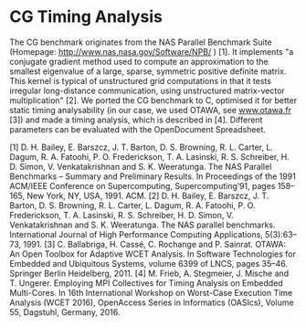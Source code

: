 # CG Timing Analysis
The CG benchmark originates from the NAS Parallel Benchmark Suite (Homepage: http://www.nas.nasa.gov/Software/NPB/ ) [1]. It implements "a conjugate gradient method used to compute an approximation to the smallest eigenvalue of a large, sparse, symmetric positive definite matrix. This kernel is typical of unstructured grid computations in that it tests irregular long-distance communication, using unstructured matrix-vector multiplication" [2].
We ported the CG benchmark to C, optimised it for better static timing analysability (in our case, we used OTAWA, see www.otawa.fr [3]) and made a timing analysis, which is described in [4]. Different parameters can be evaluated with the OpenDocument Spreadsheet.

[1] D. H. Bailey, E. Barszcz, J. T. Barton, D. S. Browning, R. L. Carter, L. Dagum, R. A. Fatoohi, P. O. Frederickson, T. A. Lasinski, R. S. Schreiber, H. D. Simon, V. Venkatakrishnan and S. K. Weeratunga. The NAS Parallel Benchmarks – Summary and Preliminary Results. In Proceedings of the 1991 ACM/IEEE Conference on Supercomputing, Supercomputing’91, pages 158–165, New York, NY, USA, 1991. ACM.
[2] D. H. Bailey, E. Barszcz, J. T. Barton, D. S. Browning, R. L. Carter, L. Dagum, R. A. Fatoohi, P. O. Frederickson, T. A. Lasinski, R. S. Schreiber, H. D. Simon, V. Venkatakrishnan and S. K. Weeratunga. The NAS parallel benchmarks. International Journal of High Performance Computing Applications, 5(3):63–73, 1991.
[3] C. Ballabriga, H. Cassé, C. Rochange and P. Sainrat. OTAWA: An Open Toolbox for Adaptive WCET Analysis. In Software Technologies for Embedded and Ubiquitous Systems, volume 6399 of LNCS, pages 35–46. Springer Berlin Heidelberg, 2011.
[4] M. Frieb, A. Stegmeier, J. Mische and T. Ungerer. Employing MPI Collectives for Timing Analysis on Embedded Multi-Cores. In 16th International Workshop on Worst-Case Execution Time Analysis (WCET 2016), OpenAccess Series in Informatics (OASIcs), Volume 55, Dagstuhl, Germany, 2016.

